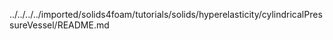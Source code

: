../../../../imported/solids4foam/tutorials/solids/hyperelasticity/cylindricalPressureVessel/README.md
